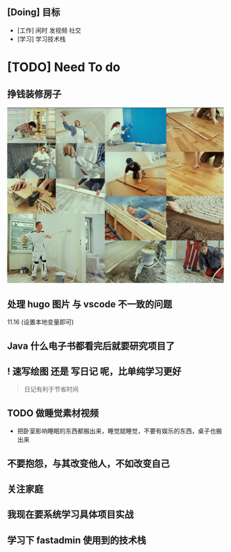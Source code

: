 ## [Doing] 目标

- [工作] 闲时 发视频 社交
- [学习] 学习技术栈

# [TODO] Need To do
## 挣钱装修房子

![](images/2022-11-20-11-05-33.png)

## 处理 hugo 图片 与  vscode  不一致的问题
11.16  (设置本地变量即可)

## Java 什么电子书都看完后就要研究项目了

## ! 速写绘图 还是 写日记 呢，比单纯学习更好

>日记有利于节省时间

## TODO 做睡觉素材视频

- 把卧室影响睡眠的东西都搬出来，睡觉就睡觉，不要有娱乐的东西，桌子也搬出来



## 不要抱怨，与其改变他人，不如改变自己

## 关注家庭 

## 我现在要系统学习具体项目实战

## 学习下 fastadmin 使用到的技术栈

